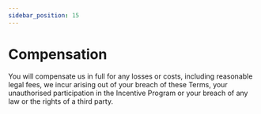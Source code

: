 ```yaml
---
sidebar_position: 15
---
```


# Compensation

You will compensate us in full for any losses or costs, including reasonable legal fees, we incur arising out of your breach of these Terms, your unauthorised participation in the Incentive Program or your breach of any law or the rights of a third party.



